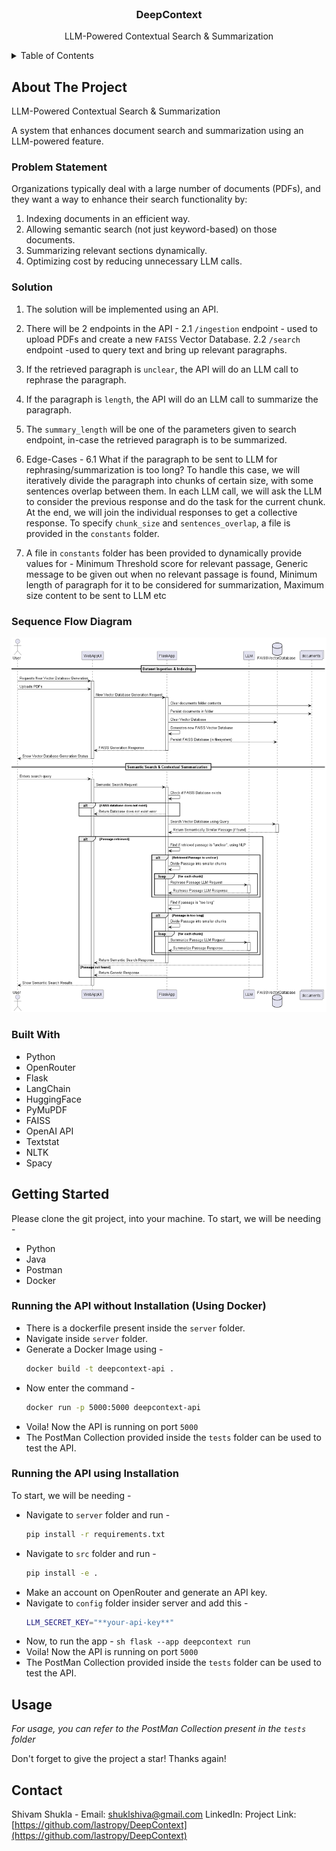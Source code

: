 <!-- PROJECT LOGO -->
<br />
<div align="center">
<h3 align="center">DeepContext</h3>

  <p align="center">
    LLM-Powered Contextual Search & Summarization
  </p>
</div>

<!-- TABLE OF CONTENTS -->
<details>
  <summary>Table of Contents</summary>
  <ol>
    <li>
      <a href="#about-the-project">About The Project</a>
      <ul>
        <li><a href="#problem-statement">Problem Statement</a></li>
        <li><a href="#solution">Solution</a></li>
        <li><a href="#sequence-flow-diagram">Sequence Flow Diagram</a></li>
        <li><a href="#built-with">Built With</a></li>
      </ul>
    </li>
    <li>
      <a href="#getting-started">Getting Started</a>
      <ul>
        <li><a href="#docker">Running the API without Installation (Using Docker)</a></li>
        <li><a href="#installation">Running the API using Installation</a></li>
      </ul>
    </li>
    <li><a href="#usage">Usage</a></li>
    <li><a href="#contact">Contact</a></li>
  </ol>
</details>

<!-- ABOUT THE PROJECT -->

## About The Project

LLM-Powered Contextual Search & Summarization

A system that enhances document search and summarization using an LLM-powered feature.

### Problem Statement

Organizations typically deal with a large number of documents (PDFs), and they want a way to enhance their search functionality by:

1. Indexing documents in an efficient way.
2. Allowing semantic search (not just keyword-based) on those documents.
3. Summarizing relevant sections dynamically.
4. Optimizing cost by reducing unnecessary LLM calls.

### Solution

1. The solution will be implemented using an API.
2. There will be 2 endpoints in the API -
   2.1 `/ingestion` endpoint - used to upload PDFs and create a new `FAISS` Vector Database.
   2.2 `/search` endpoint -used to query text and bring up relevant paragraphs.
3. If the retrieved paragraph is `unclear`, the API will do an LLM call to rephrase the paragraph.
4. If the paragraph is `length`, the API will do an LLM call to summarize the paragraph.
5. The `summary_length` will be one of the parameters given to search endpoint, in-case the retrieved paragraph is to be summarized.
6. Edge-Cases -
   6.1 What if the paragraph to be sent to LLM for rephrasing/summarization is too long?
   To handle this case, we will iteratively divide the paragraph into chunks of certain size, with some sentences overlap between them. In each LLM call, we will ask the LLM to consider the previous response and do the task for the current chunk. At the end, we will join the individual responses to get a collective response. To specify `chunk_size` and `sentences_overlap`, a file is provided in the `constants` folder.

7. A file in `constants` folder has been provided to dynamically provide values for -
   Minimum Threshold score for relevant passage,
   Generic message to be given out when no relevant passage is found,
   Minimum length of paragraph for it to be considered for summarization,
   Maximum size content to be sent to LLM etc

### Sequence Flow Diagram

<div align="center">
    <img src="appFlow.png" alt="Sequence Flow Diagram">
</div>

### Built With

- Python
- OpenRouter
- Flask
- LangChain
- HuggingFace
- PyMuPDF
- FAISS
- OpenAI API
- Textstat
- NLTK
- Spacy

<!-- GETTING STARTED -->

## Getting Started

Please clone the git project, into your machine.
To start, we will be needing -

- Python
- Java
- Postman
- Docker

### Running the API without Installation (Using Docker)

- There is a dockerfile present inside the `server` folder.
- Navigate inside `server` folder.
- Generate a Docker Image using -
     ```sh
     docker build -t deepcontext-api .
     ```
- Now enter the command -
     ```sh
     docker run -p 5000:5000 deepcontext-api
     ```
- Voila! Now the API is running on port `5000`
- The PostMan Collection provided inside the `tests` folder can be used to test the API.

### Running the API using Installation

To start, we will be needing -

- Navigate to `server` folder and run -
     ```sh
     pip install -r requirements.txt
     ```
- Navigate to `src` folder and run -
     ```sh
     pip install -e .
     ```
- Make an account on OpenRouter and generate an API key.
- Navigate to `config` folder insider server and add this -
     ```sh
     LLM_SECRET_KEY="**your-api-key**"
     ```
- Now, to run the app -
  `sh
  flask --app deepcontext run
  `
- Voila! Now the API is running on port `5000`
- The PostMan Collection provided inside the `tests` folder can be used to test the API.

## Usage

_For usage, you can refer to the PostMan Collection present in the `tests` folder_

Don't forget to give the project a star! Thanks again!

<!-- CONTACT -->

## Contact

Shivam Shukla -
Email: shuklshiva@gmail.com
LinkedIn:
Project Link: [https://github.com/lastropy/DeepContext](https://github.com/lastropy/DeepContext)
